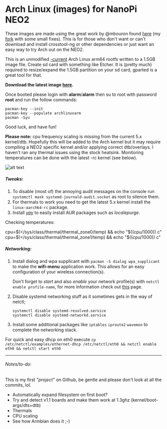 # Arch Linux (images) for NanoPi NEO2
These images are made using the great work by @mbouron found [here](https://github.com/mbouron/archlinuxarm-nanopi-neo2) (my [fork](https://github.com/RonnyReporter/archlinuxarm-nanopi-neo2) with some small fixes).
This is for those who don't want or can't download and install crosstool-ng or other dependencies or just want an easy way to try Arch out on the NEO2.

This is an unmodified [-current](http://archlinuxarm.org/os/) Arch Linux arm64 rootfs written to a 1.5GB image file.
Create sd card with something like Etcher. It is (pretty much) required to resize/expand the 1.5GB partition on your sd card, gparted is a great tool for that.

**Download the latest image [here](https://github.com/RonnyReporter/nanopi-neo2-arch/releases).**

Once booted please login with **alarm**/**alarm** then su to root with password **root** and run the follow commands:
```
pacman-key --init
pacman-key --populate archlinuxarm
pacman -Syu
```
Good luck, and have fun!

**Please note:** cpu frequency scaling is missing from the current 5.x kernel/dtb. Hopefully this will be added to the Arch kernel but it may require compiling a NEO2 specific kernel and/or applying correct dtb/overlays. I haven't ran any thermal issues using the stock heatsink. Monitoring temperatures can be done with the latest -rc kernel (see below).

![alt text](https://github.com/RonnyReporter/nanopi-neo2-arch/blob/master/screenie.png?raw=true)

##### Tweaks:
1. To disable (most of) the annoying audit messages on the console run `systemctl mask systemd-journald-audit.socket` as root to silence them.
2. For thermals to work you need to get the latest 5.x kernel install the `linux-aarch64-rc` package.
3. Install *[yay](https://github.com/Jguer/yay)* to easily install AUR packages such as *localepurge*.

Checking temperatures:

cpu=$(</sys/class/thermal/thermal_zone0/temp) && echo "$((cpu/1000)) c"
cpu=$(</sys/class/thermal/thermal_zone1/temp) && echo "$((cpu/1000)) c"

##### Networking:
1. Install dialog and wpa supplicant with `pacman -S dialog wpa_supplicant` to make the **wifi-menu** application work. This allows for an easy configuration of your wireless connection(s).

   Don't forget to *start* and also *enable* your network profile(s) with `netctl enable profile-name`, for more information check out [this](https://wiki.archlinux.org/index.php/Netctl#Configuration) page.
2. Disable systemd networking stuff as it sometimes gets in the way of netctl;

    ```
    systemctl disable systemd-resolved.service
    systemctl disable systemd-networkd.service
    ```
3. Install some additional packages like `iptables` `iproute2` `wavemon` to complete the networking stack.

For quick and easy dhcp on eth0 execute ``cp /etc/netctl/examples/ethernet-dhcp /etc/netctl/eth0 && netctl enable eth0 && netctl start eth0``

___
###### Notes/to-do:

This is my first *"project"* on Github, be gentle and please don't look at all the commits, lol.

- Automatically expand filesystem on first boot?
- Try and detect v1.1 boards and make them work at 1.3ghz (kernel/boot-args/dts+dtb)
- Thermals
- CPU scaling
- See how Armbian does it ;-)
